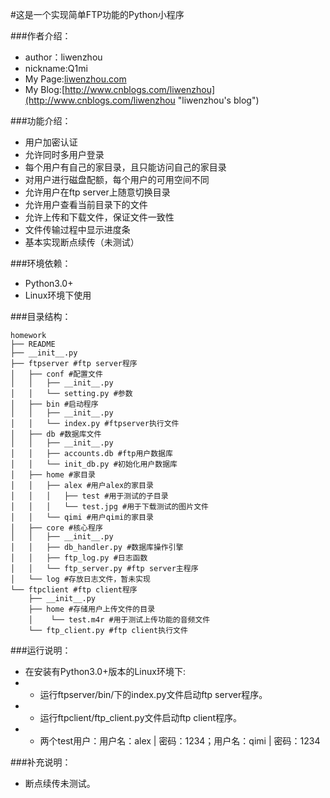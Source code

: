 #这是一个实现简单FTP功能的Python小程序

###作者介绍：
* author：liwenzhou
* nickname:Q1mi
* My Page:[liwenzhou.com](http://liwenzhou.com "liwenzhou's page")
* My Blog:[http://www.cnblogs.com/liwenzhou](http://www.cnblogs.com/liwenzhou "liwenzhou's blog")

###功能介绍：
* 用户加密认证
* 允许同时多用户登录
* 每个用户有自己的家目录，且只能访问自己的家目录
* 对用户进行磁盘配额，每个用户的可用空间不同
* 允许用户在ftp server上随意切换目录
* 允许用户查看当前目录下的文件
* 允许上传和下载文件，保证文件一致性
* 文件传输过程中显示进度条
* 基本实现断点续传（未测试）

###环境依赖：
* Python3.0+
* Linux环境下使用

###目录结构：

    homework
    ├── README
    ├── __init__.py
    ├── ftpserver #ftp server程序
    │   ├── conf #配置文件
    │   │   ├── __init__.py
    │   │   └── setting.py #参数
    │   ├── bin #启动程序
    │   │   ├── __init__.py
    │   │   └── index.py #ftpserver执行文件
    │   ├── db #数据库文件
    │   │   ├── __init__.py
    │   │   ├── accounts.db #ftp用户数据库
    │   │   └── init_db.py #初始化用户数据库
    │   ├── home #家目录
    │   │   ├── alex #用户alex的家目录
    │   │   │   ├── test #用于测试的子目录
    │   │   │   └── test.jpg #用于下载测试的图片文件
    │   │   └── qimi #用户qimi的家目录
    │   ├── core #核心程序
    │   │   ├── __init__.py
    │   │   ├── db_handler.py #数据库操作引擎
    │   │   ├── ftp_log.py #日志函数
    │   │   └── ftp_server.py #ftp server主程序
    │   └── log #存放日志文件，暂未实现
    └── ftpclient #ftp client程序
        ├── __init__.py
        ├── home #存储用户上传文件的目录
        │    └── test.m4r #用于测试上传功能的音频文件
        └── ftp_client.py #ftp client执行文件

###运行说明：
* 在安装有Python3.0+版本的Linux环境下:
* * 运行ftpserver/bin/下的index.py文件启动ftp server程序。
* * 运行ftpclient/ftp_client.py文件启动ftp client程序。
* * 两个test用户：用户名：alex | 密码：1234；用户名：qimi | 密码：1234

###补充说明：
* 断点续传未测试。
